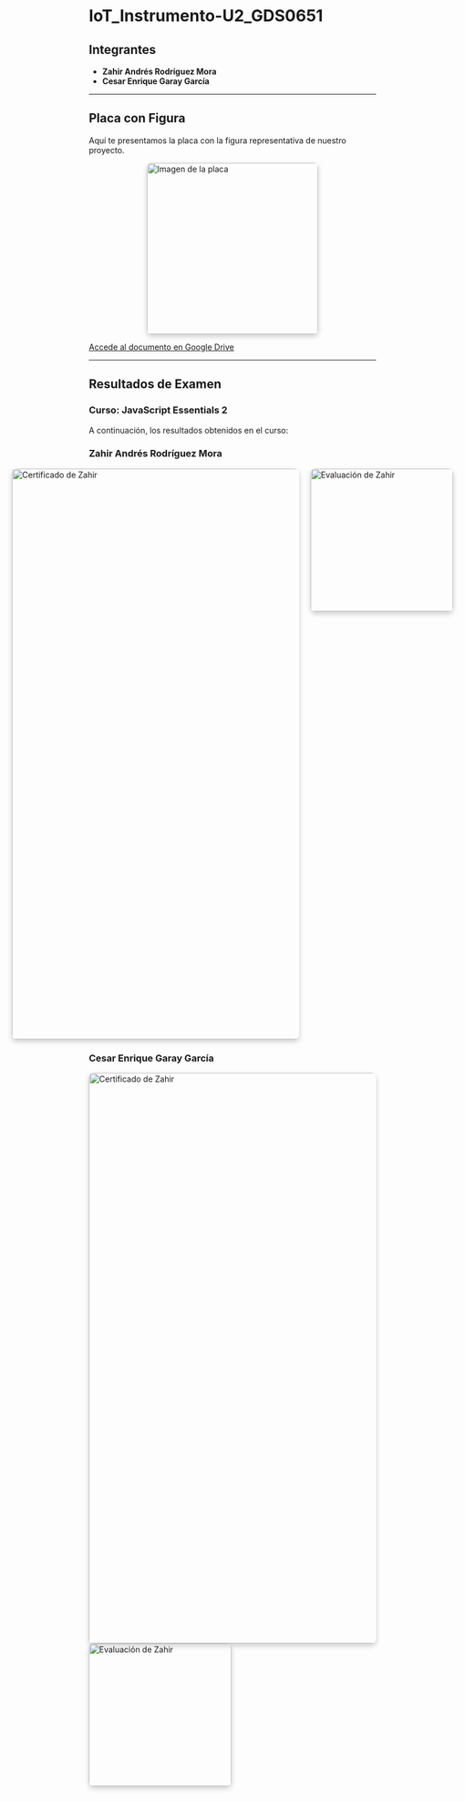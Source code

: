 # IoT_Instrumento-U2_GDS0651

## Integrantes

- **Zahir Andrés Rodríguez Mora**
- **Cesar Enrique Garay García**

---

## Placa con Figura

Aquí te presentamos la placa con la figura representativa de nuestro proyecto.

<div style="display: flex; align-items: center; justify-content: center;">
  <img src="https://github.com/user-attachments/assets/7299dd9a-682f-4a8e-b4e3-6e323ccb0ff1" width="300" alt="Imagen de la placa" style="border-radius: 8px; box-shadow: 0px 4px 10px rgba(0,0,0,0.2);">
</div>


[Accede al documento en Google Drive](https://drive.google.com/file/d/144AFq4a8_vJynEqSp1oYMmMjP3E8tKiX/view?usp=drive_link)
 

---

## Resultados de Examen

### Curso: **JavaScript Essentials 2**

A continuación, los resultados obtenidos en el curso:

### Zahir Andrés Rodríguez Mora

<div style="display: flex; justify-content: center; gap: 20px;">
  <img src="https://github.com/user-attachments/assets/83f5594e-5c31-4b7b-9bab-a96ec4bc793b/" width="1000" alt="Certificado de Zahir" style="border-radius: 8px; box-shadow: 0px 4px 10px rgba(0,0,0,0.2);">
  <img src="https://github.com/user-attachments/assets/4ba04318-f093-4aa1-860c-eb83520169a0/" width="250" alt="Evaluación de Zahir" style="border-radius: 8px; box-shadow: 0px 4px 10px rgba(0,0,0,0.2);">
</div>

### Cesar Enrique Garay García

  <img src="https://github.com/user-attachments/assets/83f5594e-5c31-4b7b-9bab-a96ec4bc793b/" width="1000" alt="Certificado de Zahir" style="border-radius: 8px; box-shadow: 0px 4px 10px rgba(0,0,0,0.2);">
   <img src="https://github.com/user-attachments/assets/4ba04318-f093-4aa1-860c-eb83520169a0/" width="250" alt="Evaluación de Zahir" style="border-radius: 8px; box-shadow: 0px 4px 10px rgba(0,0,0,0.2);">




